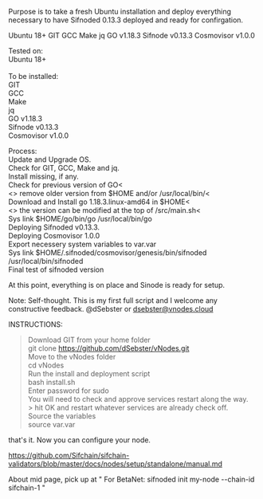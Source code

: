 Purpose is to take a fresh Ubuntu installation and deploy everything necessary to have Sifnoded 0.13.3 deployed and ready for confirgation.

Ubuntu 18+
GIT
GCC
Make
jq
GO v1.18.3
Sifnode v0.13.3
Cosmovisor v1.0.0

Tested on:<br>Ubuntu 18+<br><br>To be installed:<br>
GIT<br>
GCC<br>
Make<br>
jq<br>
GO v1.18.3<br>
Sifnode v0.13.3<br>
Cosmovisor v1.0.0<br>




Process: <br>
   Update and Upgrade OS. <br>
   Check for GIT, GCC, Make and jq.<br>
   Install missing, if any. <br>
   Check for previous version of GO<<br>
    <>  remove older version from $HOME and/or /usr/local/bin/<<br>
   Download and Install go 1.18.3.linux-amd64 in $HOME<<br>
       <>  the version can be modified at the top of /src/main.sh<<br>
    Sys link $HOME/go/bin/go /usr/local/bin/go<br>
   Deploying Sifnoded v0.13.3.<br>
   Deploying Cosmovisor 1.0.0<br>
   Export necessery system variables to var.var<br>
   Sys link $HOME/.sifnoded/cosmovisor/genesis/bin/sifnoded /usr/local/bin/sifnoded<br>
   Final test of sifnoded version<br>
  
At this point, everything is on place and Sinode is ready for setup. 
 
Note: Self-thought. This is my first full script and I welcome any constructive feedback. @dSebster or dsebster@vnodes.cloud

INSTRUCTIONS:
  > Download GIT from your home folder<br>
    git clone https://github.com/dSebster/vNodes.git<br>
  > Move to the vNodes folder<br>
    cd vNodes<br>
  > Run the install and deployment script<br>
    bash install.sh<br>
  > Enter password for sudo<br>
  > You will need to check and approve services restart along the way. <br>
    > hit OK and restart whatever services are already check off.<br>
  > Source the variables<br>
      source var.var<br>
  
  that's it. Now you can configure your node. 
  
  https://github.com/Sifchain/sifchain-validators/blob/master/docs/nodes/setup/standalone/manual.md
  
  About mid page, pick up at " For BetaNet: sifnoded init my-node --chain-id sifchain-1 "
    


  
